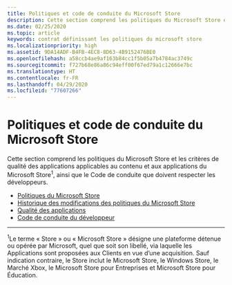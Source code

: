 ```yaml
---
title: Politiques et code de conduite du Microsoft Store
description: Cette section comprend les politiques du Microsoft Store et les critères de qualité des applications applicables au contenu et aux applications du Microsoft Store, ainsi que le Code de conduite que doivent respecter les développeurs.
ms.date: 02/25/2020
ms.topic: article
keywords: contrat définissant les politiques du microsoft store
ms.localizationpriority: high
ms.assetid: 9DA14ADF-B4FB-4EC8-8D63-4B9152476BE0
ms.openlocfilehash: a58ccb4ae9af163b84cc1f5b05a7b4784ac3749c
ms.sourcegitcommit: f727b68e86a86c94eff00f67ed79a1c12666e7bc
ms.translationtype: HT
ms.contentlocale: fr-FR
ms.lasthandoff: 04/29/2020
ms.locfileid: "77607266"
---
```

# <a name="store-policies-and-code-of-conduct"></a>Politiques et code de conduite du Microsoft Store

Cette section comprend les politiques du Microsoft Store et les critères de qualité des applications applicables au contenu et aux applications du Microsoft Store<sup>1</sup>, ainsi que le Code de conduite que doivent respecter les développeurs.

- [Politiques du Microsoft Store](store-policies.md)
- [Historique des modifications des politiques du Microsoft Store](store-policies-change-history.md)
- [Qualité des applications](store-app-quality.md)
- [Code de conduite du développeur](store-developer-code-of-conduct.md)


---
<sup>1</sup>Le terme « Store » ou « Microsoft Store » désigne une plateforme détenue ou opérée par Microsoft, quel que soit son libellé, via laquelle les Applications sont proposées aux Clients en vue d’une acquisition. Sauf indication contraire, le Store inclut le Microsoft Store, le Windows Store, le Marché Xbox, le Microsoft Store pour Entreprises et Microsoft Store pour Éducation.